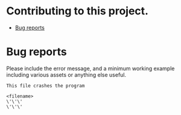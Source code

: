 <!-- TODO: Rename "this project" when i finally figure out the name -->

# Contributing to this project.

-   [Bug reports](#bug-reports)

# Bug reports

Please include the error message, and a minimum working example including various assets or anything else useful.

```
This file crashes the program

<filename>
\'\'\'
\'\'\'
```
